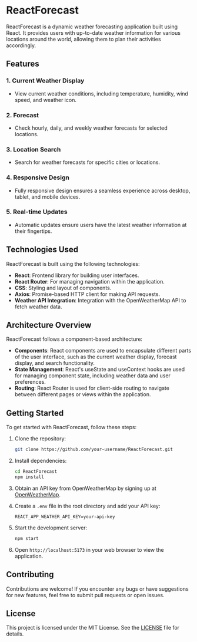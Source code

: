 # ReactForecast

ReactForecast is a dynamic weather forecasting application built using React. It provides users with up-to-date weather information for various locations around the world, allowing them to plan their activities accordingly.

## Features

### 1. Current Weather Display
- View current weather conditions, including temperature, humidity, wind speed, and weather icon.

### 2. Forecast
- Check hourly, daily, and weekly weather forecasts for selected locations.

### 3. Location Search
- Search for weather forecasts for specific cities or locations.

### 4. Responsive Design
- Fully responsive design ensures a seamless experience across desktop, tablet, and mobile devices.

### 5. Real-time Updates
- Automatic updates ensure users have the latest weather information at their fingertips.

## Technologies Used

ReactForecast is built using the following technologies:

- **React**: Frontend library for building user interfaces.
- **React Router**: For managing navigation within the application.
- **CSS**: Styling and layout of components.
- **Axios**: Promise-based HTTP client for making API requests.
- **Weather API Integration**: Integration with the OpenWeatherMap API to fetch weather data.

## Architecture Overview

ReactForecast follows a component-based architecture:

- **Components**: React components are used to encapsulate different parts of the user interface, such as the current weather display, forecast display, and search functionality.
- **State Management**: React's useState and useContext hooks are used for managing component state, including weather data and user preferences.
- **Routing**: React Router is used for client-side routing to navigate between different pages or views within the application.

## Getting Started

To get started with ReactForecast, follow these steps:

1. Clone the repository:

    ```bash
    git clone https://github.com/your-username/ReactForecast.git
    ```

2. Install dependencies:

    ```bash
    cd ReactForecast
    npm install
    ```

3. Obtain an API key from OpenWeatherMap by signing up at [OpenWeatherMap](https://openweathermap.org/).

4. Create a `.env` file in the root directory and add your API key:

    ```plaintext
    REACT_APP_WEATHER_API_KEY=your-api-key
    ```

5. Start the development server:

    ```bash
    npm start
    ```

6. Open `http://localhost:5173` in your web browser to view the application.

## Contributing

Contributions are welcome! If you encounter any bugs or have suggestions for new features, feel free to submit pull requests or open issues.

## License

This project is licensed under the MIT License. See the [LICENSE](LICENSE) file for details.

